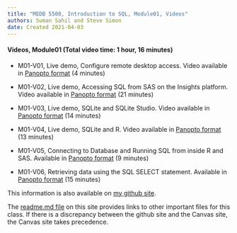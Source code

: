 ```yaml
---
title: "MEDB 5508, Introduction to SQL, Module01, Videos"
authors: Suman Sahil and Steve Simon
date: Created 2021-04-03
---
```


#### Videos, Module01 (Total video time: 1 hour, 16 minutes)

+ M01-V01, Live demo, Configure remote desktop access. Video available in [Panopto format][m01v01] (4 minutes)

+ M01-V02, Live demo, Accessing SQL from SAS on the Insights platform. Video available in [Panopto format][m01v02] (21 minutes)

+ M01-V03, Live demo, SQLite and SQLite Studio. Video available in [Panopto format][m01v03] (14 minutes)

+ M01-V04, Live demo, SQLite and R. Video available in [Panopto format][m01v04] (13 minutes)

+ M01-V05, Connecting to Database and Running SQL from inside R and SAS. Available in [Panopto format][m01v05] (9 minutes)

+ M01-V06, Retrieving data using the SQL SELECT statement. Available in [Panopto format][m01v06] (15 minutes)

This information is also available on [my github site][thisf].

The [readme.md file][mygit] on this site provides links to other important files for this class. If there is a discrepancy between the github site and the Canvas site, the Canvas site takes precedence.

<!---my git--->
[thisf]: https://github.com/pmean/introduction-to-sql/blob/master/modules/5508-01-videos.md
[mygit]: https://github.com/pmean/introduction-to-sql/blob/master/README.md

[m01v01]: https://umsystem.hosted.panopto.com/Panopto/Pages/Viewer.aspx?id=5672c2bb-27c0-4908-b7e3-aaaa0128be5b
[m01v02]: https://umsystem.hosted.panopto.com/Panopto/Pages/Viewer.aspx?id=77cc43a3-6adc-462d-b931-aab001185329
[m01v03]: https://umsystem.hosted.panopto.com/Panopto/Pages/Viewer.aspx?id=9f7d698a-3161-4ba5-ac91-aaad00f39cf8
[m01v04]: https://umsystem.hosted.panopto.com/Panopto/Pages/Viewer.aspx?id=cc8ab06c-5e5f-4cfd-8a2e-aaad010398ff
[m01V05]: https://umsystem.hosted.panopto.com/Panopto/Pages/Viewer.aspx?id=617dafb4-b773-4c78-ab31-aaaa00ff29e3
[m01V06]: https://umsystem.hosted.panopto.com/Panopto/Pages/Viewer.aspx?id=4b2a0448-a776-46eb-a17f-aaa7010bfcbb

